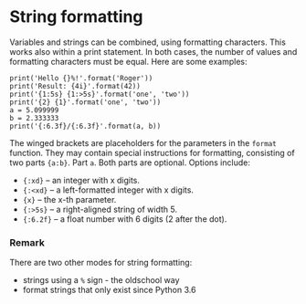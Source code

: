
# String formatting

Variables and strings can be combined, using formatting characters. This works also within a print statement. In both cases, the number of values and formatting characters must be equal. Here are some examples:

    print('Hello {}%!'.format('Roger'))
    print('Result: {4i}'.format(42))
    print('{1:5s} {1:>5s}'.format('one', 'two'))
    print('{2} {1}'.format('one', 'two'))
    a = 5.099999
    b = 2.333333
    print('{:6.3f}/{:6.3f}'.format(a, b))

The winged brackets are placeholders for the parameters in the `format` function. They may contain special instructions for formatting, consisting of two parts `{a:b}`. Part `a`. Both parts are optional. Options include:

* `{:xd}` – an integer with x digits.
* `{:<xd}` – a left-formatted integer with x digits.
* `{x}` – the x-th parameter.
* `{:>5s}` – a right-aligned string of width 5.
* `{:6.2f}` – a float number with 6 digits (2 after the dot).

### Remark

There are two other modes for string formatting:

* strings using a `%` sign - the oldschool way
* format strings that only exist since Python 3.6
